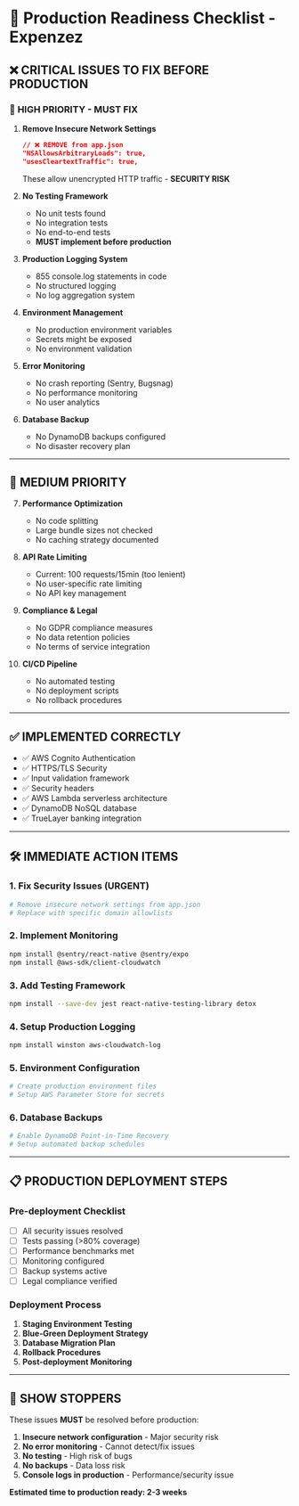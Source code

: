 # 🚀 Production Readiness Checklist - Expenzez

## ❌ CRITICAL ISSUES TO FIX BEFORE PRODUCTION

### 🔴 **HIGH PRIORITY - MUST FIX**

1. **Remove Insecure Network Settings**
   ```json
   // ❌ REMOVE from app.json
   "NSAllowsArbitraryLoads": true,
   "usesCleartextTraffic": true,
   ```
   These allow unencrypted HTTP traffic - **SECURITY RISK**

2. **No Testing Framework**
   - No unit tests found
   - No integration tests
   - No end-to-end tests
   - **MUST implement before production**

3. **Production Logging System**
   - 855 console.log statements in code
   - No structured logging
   - No log aggregation system

4. **Environment Management**
   - No production environment variables
   - Secrets might be exposed
   - No environment validation

5. **Error Monitoring**
   - No crash reporting (Sentry, Bugsnag)
   - No performance monitoring
   - No user analytics

6. **Database Backup**
   - No DynamoDB backups configured
   - No disaster recovery plan

---

## 🔶 **MEDIUM PRIORITY**

7. **Performance Optimization**
   - No code splitting
   - Large bundle sizes not checked
   - No caching strategy documented

8. **API Rate Limiting**
   - Current: 100 requests/15min (too lenient)
   - No user-specific rate limiting
   - No API key management

9. **Compliance & Legal**
   - No GDPR compliance measures
   - No data retention policies
   - No terms of service integration

10. **CI/CD Pipeline**
    - No automated testing
    - No deployment scripts
    - No rollback procedures

---

## ✅ **IMPLEMENTED CORRECTLY**

- ✅ AWS Cognito Authentication
- ✅ HTTPS/TLS Security
- ✅ Input validation framework
- ✅ Security headers
- ✅ AWS Lambda serverless architecture
- ✅ DynamoDB NoSQL database
- ✅ TrueLayer banking integration

---

## 🛠️ IMMEDIATE ACTION ITEMS

### 1. Fix Security Issues (URGENT)
```bash
# Remove insecure network settings from app.json
# Replace with specific domain allowlists
```

### 2. Implement Monitoring
```bash
npm install @sentry/react-native @sentry/expo
npm install @aws-sdk/client-cloudwatch
```

### 3. Add Testing Framework
```bash
npm install --save-dev jest react-native-testing-library detox
```

### 4. Setup Production Logging
```bash
npm install winston aws-cloudwatch-log
```

### 5. Environment Configuration
```bash
# Create production environment files
# Setup AWS Parameter Store for secrets
```

### 6. Database Backups
```bash
# Enable DynamoDB Point-in-Time Recovery
# Setup automated backup schedules
```

---

## 📋 PRODUCTION DEPLOYMENT STEPS

### Pre-deployment Checklist
- [ ] All security issues resolved
- [ ] Tests passing (>80% coverage)
- [ ] Performance benchmarks met
- [ ] Monitoring configured
- [ ] Backup systems active
- [ ] Legal compliance verified

### Deployment Process
1. **Staging Environment Testing**
2. **Blue-Green Deployment Strategy**
3. **Database Migration Plan**
4. **Rollback Procedures**
5. **Post-deployment Monitoring**

---

## 🚨 **SHOW STOPPERS**

These issues **MUST** be resolved before production:

1. **Insecure network configuration** - Major security risk
2. **No error monitoring** - Cannot detect/fix issues
3. **No testing** - High risk of bugs
4. **No backups** - Data loss risk
5. **Console logs in production** - Performance/security issue

**Estimated time to production ready: 2-3 weeks**